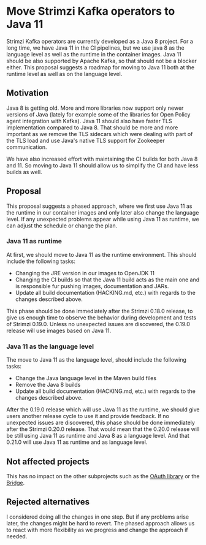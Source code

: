 # Move Strimzi Kafka operators to Java 11

Strimzi Kafka operators are currently developed as a Java 8 project.
For a long time, we have Java 11 in the CI pipelines, but we use java 8 as the language level as well as the runtime in the container images.
Java 11 should be also supported by Apache Kafka, so that should not be a blocker either.
This proposal suggests a roadmap for moving to Java 11 both at the runtime level as well as on the language level.

## Motivation

Java 8 is getting old.
More and more libraries now support only newer versions of Java (lately for example some of the libraries for Open Policy agent integration with Kafka).
Java 11 should also have faster TLS implementation compared to Java 8.
That should be more and more important as we remove the TLS sidecars which were dealing with part of the TLS load and use Java's native TLS support for Zookeeper communication.

We have also increased effort with maintaining the CI builds for both Java 8 and 11.
So moving to Java 11 should allow us to simplify the CI and have less builds as well.

## Proposal

This proposal suggests a phased approach, where we first use Java 11 as the runtime in our container images and only later also change the language level.
If any unexpected problems appear while using Java 11 as runtime, we can adjust the schedule or change the plan.

### Java 11 as runtime

At first, we should move to Java 11 as the runtime environment.
This should include the following tasks:
* Changing the JRE version in our images to OpenJDK 11
* Changing the CI builds so that the Java 11 build acts as the main one and is responsible fur pushing images, documentation and JARs.
* Update all build documentation (HACKING.md, etc.) with regards to the changes described above.

This phase should be done immediately after the Strimzi 0.18.0 release, to give us enough time to observe the behavior during development and tests of Strimzi 0.19.0.
Unless no unexpected issues are discovered, the 0.19.0 release will use images based on Java 11.

### Java 11 as the language level

The move to Java 11 as the language level, should include the following tasks:
* Change the Java language level in the Maven build files
* Remove the Java 8 builds
* Update all build documentation (HACKING.md, etc.) with regards to the changes described above.

After the 0.19.0 release which will use Java 11 as the runtime, we should give users another release cycle to use it and provide feedback.
If no unexpected issues are discovered, this phase should be done immediately after the Strimzi 0.20.0 release.
That would mean that the 0.20.0 release will be still using Java 11 as runtime and Java 8 as a language level.
And that 0.21.0 will use Java 11 as runtime and as language level.

## Not affected projects

This has no impact on the other subprojects such as the [OAuth library](https://github.com/strimzi/strimzi-kafka-oauth) or the [Bridge](https://github.com/strimzi/strimzi-kafka-bridge).

## Rejected alternatives

I considered doing all the changes in one step.
But if any problems arise later, the changes might be hard to revert.
The phased approach allows us to react with more flexibility as we progress and change the approach if needed.
